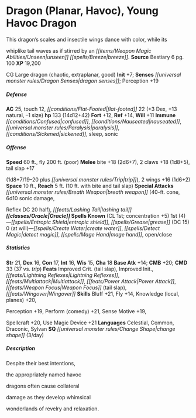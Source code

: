 ﻿---
cssclass: [monsters]
title1: Dragon (Planar, Havoc), Young Havoc Dragon
desc_short: This dragon's scales and insectile wings dance with color, while itswhiplike
  tail waves as if stirred by an unseen breeze.
title2: Young Havoc Dragon
CR: 12
sources:
- name: Bestiary 6
  page: 100
  link: http://paizo.com/products/btpy9oge?Pathfinder-Roleplaying-Game-Bestiary-6-Hardcover
XP: 19200
alignment: CG
size: Large
type: dragon
subtypes:
- chaotic
- extraplanar
- good
initiative:
  bonus: 7
senses:
  dragon senses: true
AC:
  AC: 25
  touch: 12
  flat_footed: 22
  components:
    dex: 3
    natural: 13
    size: -1
HP:
  HP: 133
  long: 14d12+42
saves:
  fort: 12
  ref: 14
  will: 11
immunities:
- confused
- nauseated
- paralysis
- sickened
- sleep
- sonic
speeds:
  base: 60
  fly: 200
  fly_maneuverability: poor
attacks:
  melee:
  - - text: bite +18 (2d6+7)
      entries:
      - - damage: 2d6+7
      attack: bite
      bonus:
      - 18
    - text: 2 claws +18 (1d8+5)
      entries:
      - - damage: 1d8+5
      count: 2
      attack: claws
      bonus:
      - 18
    - text: tail slap +17(1d8+7/19-20 plus trip)
      entries:
      - - damage: 1d8+7
          crit_range: 19-20
        - effect: trip
      attack: tail slap
      bonus:
      - 17
    - text: 2 wings +16 (1d6+2)
      entries:
      - - damage: 1d6+2
      count: 2
      attack: wings
      bonus:
      - 16
  special:
  - breath weapon (40-ft. cone, 6d10 sonic damage,Reflex DC 20 half)
  - lashing tail
space: 10
reach: 5
reach_other: 10 ft. with bite and tail slap
spells:
  entries:
  - name: entropic shield
    source: Oracle
    level: 1
  - name: grease
    source: Oracle
    level: 1
    DC: 15
  - name: create water
    source: Oracle
    level: 0
  - name: detect magic
    source: Oracle
    level: 0
  - name: mage hand
    source: Oracle
    level: 0
  - name: open/close
    source: Oracle
    level: 0
  sources:
  - name: Oracle
    type: known
    CL: 1
    concentration: 5
    slots:
      1: 4
      0: at-will
ability_scores:
  STR: 21
  DEX: 16
  CON: 17
  INT: 16
  WIS: 15
  CHA: 18
BAB: 14
CMB: 20
CMD: 33
CMD_other: 37 vs. trip
feats:
- name: Improved Crit. (tail slap)
- name: Improved Init.
- name: Lightning Reflexes
- name: Multiattack
- name: Power Attack
- name: Weapon Focus (tail slap)
- name: Wingover
skills:
  Bluff: 21
  Fly: 14
  Knowledge (local): 20
  Knowledge (planes): 20
  Perception: 19
  Perform (comedy): 21
  Sense Motive: 19
  Spellcraft: 20
  Use Magic Device: 21
languages:
- Celestial
- Common
- Draconic
- Sylvan
special_qualities:
- change shape (3/day)
desc_long: Despite their best intentions,the appropriately named havocdragons often
  cause collateraldamage as they develop whimsicalwonderlands of revelry and relaxation.

---

# Dragon (Planar, Havoc), Young Havoc Dragon
This dragon’s scales and insectile wings dance with color, while its

whiplike tail waves as if stirred by an _[[items/Weapon Magic Abilities/Unseen|unseen]]_ _[[spells/Breeze|breeze]]_.
**Source** Bestiary 6 pg. 100
**XP** 19,200

CG Large dragon (chaotic, extraplanar, good)
**Init** +7; **Senses** _[[universal monster rules/Dragon Senses|dragon senses]]_; Perception +19

##### Defense

**AC** 25, touch 12, _[[conditions/Flat-Footed|flat-footed]]_ 22 (+3 Dex, +13 natural, –1 size)
**hp** 133 (14d12+42)
**Fort** +12, **Ref** +14, **Will** +11
**Immune** _[[conditions/Confused|confused]]_, _[[conditions/Nauseated|nauseated]]_, _[[universal monster rules/Paralysis|paralysis]]_, _[[conditions/Sickened|sickened]]_, sleep, sonic

##### Offense
**Speed** 60 ft., fly 200 ft. (poor)
**Melee** bite +18 (2d6+7), 2 claws +18 (1d8+5), tail slap +17

(1d8+7/19–20 plus _[[universal monster rules/Trip|trip]]_), 2 wings +16 (1d6+2)
**Space** 10 ft., **Reach** 5 ft. (10 ft. with bite and tail slap)
**Special Attacks** _[[universal monster rules/Breath Weapon|breath weapon]]_ (40-ft. cone, 6d10 sonic damage,

Reflex DC 20 half), _[[feats/Lashing Tail|lashing tail]]_
**_[[classes/Oracle|Oracle]]_ Spells Known** (CL 1st; concentration +5)
1st (4)—_[[spells/Entropic Shield|entropic shield]]_, _[[spells/Grease|grease]]_ (DC 15) 
0 (at will)—_[[spells/Create Water|create water]]_, _[[spells/Detect Magic|detect magic]]_, _[[spells/Mage Hand|mage hand]]_, open/close

##### Statistics
**Str** 21, **Dex** 16, **Con** 17, **Int** 16, **Wis** 15, **Cha** 18
**Base Atk** +14; **CMB** +20; **CMD** 33 (37 vs. _trip_)
**Feats** Improved Crit. (tail slap), Improved Init., _[[feats/Lightning Reflexes|Lightning Reflexes]]_, _[[feats/Multiattack|Multiattack]]_, _[[feats/Power Attack|Power Attack]]_, _[[feats/Weapon Focus|Weapon Focus]]_ (tail slap), _[[feats/Wingover|Wingover]]_
**Skills** Bluff +21, Fly +14, Knowledge (local, planes) +20,

Perception +19, Perform (comedy) +21, Sense Motive +19,

Spellcraft +20, Use Magic Device +21
**Languages** Celestial, Common, Draconic, Sylvan
**SQ** _[[universal monster rules/Change Shape|change shape]]_ (3/day)

##### Description

Despite their best intentions,

the appropriately named havoc

dragons often cause collateral

damage as they develop whimsical

wonderlands of revelry and relaxation.